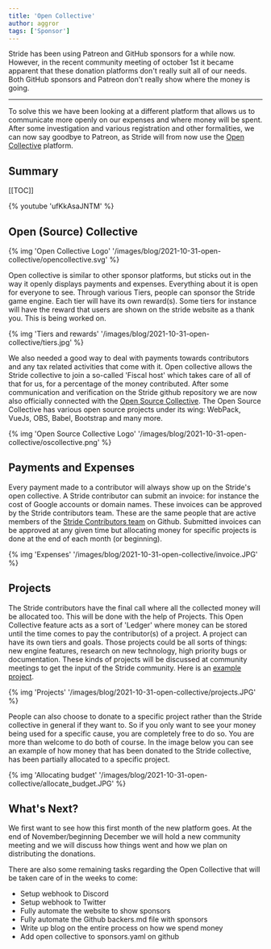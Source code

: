 ```yaml
---
title: 'Open Collective'
author: aggror
tags: ['Sponsor']
---
```


Stride has been using Patreon and GitHub sponsors for a while now. However, in the recent community meeting of october 1st it became apparent that these donation platforms don't really suit all of our needs. Both GitHub sponsors and Patreon don't really show where the money is going.

---

To solve this we have been looking at a different platform that allows us to communicate more openly on our expenses and where money will be spent. After some investigation and various registration and other formalities, we can now say goodbye to Patreon, as Stride will from now use the [Open Collective](https://opencollective.com/stride3d) platform.

## Summary

[[TOC]]

{% youtube 'ufKkAsaJNTM' %}

## Open (Source) Collective

{% img 'Open Collective Logo' '/images/blog/2021-10-31-open-collective/opencollective.svg' %}

Open collective is similar to other sponsor platforms, but sticks out in the way it openly displays payments and expenses. Everything about it is open for everyone to see. Through various Tiers, people can sponsor the Stride game engine. Each tier will have its own reward(s). Some tiers for instance will have the reward that users are shown on the stride website as a thank you. This is being worked on.

{% img 'Tiers and rewards' '/images/blog/2021-10-31-open-collective/tiers.jpg' %}

We also needed a good way to deal with payments towards contributors and any tax related activities that come with it. Open collective allows the Stride collective to join a so-called 'Fiscal host' which takes care of all of that for us, for a percentage of the money contributed. After some communication and verification on the Stride github repository we are now also officially connected with the [Open Source Collective](https://www.oscollective.org/). The Open Source Collective has various open source projects under its wing: WebPack, VueJs, OBS, Babel, Bootstrap and many more.

{% img 'Open Source Collective Logo' '/images/blog/2021-10-31-open-collective/oscollective.png' %}


## Payments and Expenses
Every payment made to a contributor will always show up on the Stride's open collective. A Stride contributor can submit an invoice: for instance the cost of Google accounts or domain names. These invoices can be approved by the Stride contributors team. These are the same people that are active members of the [Stride Contributors team](https://github.com/orgs/stride3d/people) on Github. Submitted invoices can be approved at any given time but allocating money for specific projects is done at the end of each month (or beginning).

{% img 'Expenses' '/images/blog/2021-10-31-open-collective/invoice.JPG' %}

## Projects
The Stride contributors have the final call where all the collected money will be allocated too. This will be done with the help of Projects. This Open Collective feature acts as a sort of 'Ledger' where money can be stored until the time comes to pay the contributor(s) of a project. A project can have its own tiers and goals. Those projects could be all sorts of things: new engine features, research on new technology, high priority bugs or documentation. These kinds of projects will be discussed at community meetings to get the input of the Stride community. Here is an [example project](https://opencollective.com/stride3d/projects/stride-intermediate-tutorials).

{% img 'Projects' '/images/blog/2021-10-31-open-collective/projects.JPG' %}

People can also choose to donate to a specific project rather than the Stride collective in general if they want to. So if you only want to see your money being used for a specific cause, you are completely free to do so. You are more than welcome to do both of course. In the image below you can see an example of how money that has been donated to the Stride collective, has been partially allocated to a specific project.

{% img 'Allocating budget' '/images/blog/2021-10-31-open-collective/allocate_budget.JPG' %}

## What's Next?
We first want to see how this first month of the new platform goes. At the end of November/beginning December we will hold a new community meeting and we will discuss how things went and how we plan on distributing the donations.

There are also some remaining tasks regarding the Open Collective that will be taken care of in the weeks to come:

* Setup webhook to Discord
* Setup webhook to Twitter
* Fully automate the website to show sponsors
* Fully automate the Github backers.md file with sponsors
* Write up blog on the entire process on how we spend money
* Add open collective to sponsors.yaml on github
